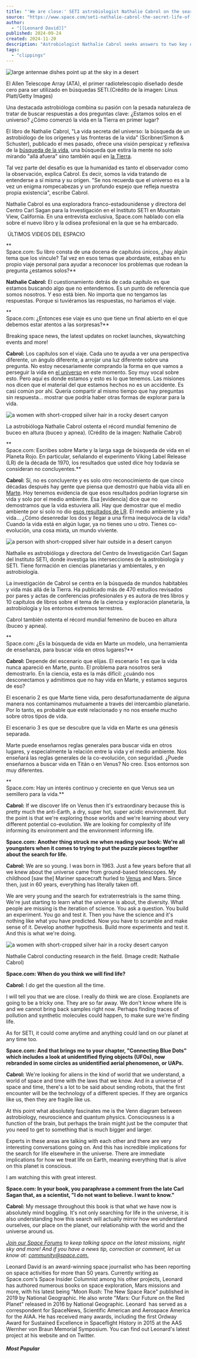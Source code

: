 ```yaml
---
title: "'We are close:' SETI astrobiologist Nathalie Cabrol on the search for life"
source: "https://www.space.com/seti-nathalie-cabrol-the-secret-life-of-the-universe"
author:
  - "[[Leonard David]]"
published: 2024-09-24
created: 2024-11-20
description: "Astrobiologist Nathalie Cabrol seeks answers to two key questions: Are we alone in the universe? How did life on Earth begin in the first place?"
tags:
  - "clippings"
---
```

![large antennae dishes point up at the sky in a desert](https://cdn.mos.cms.futurecdn.net/88eXt6HuWHscsZv3rHgmc-320-80.jpg)

  

  
El Allen Telescope Array (ATA), el primer radiotelescopio diseñado desde cero para ser utilizado en búsquedas SETI.(Crédito de la imagen: Linus Platt/Getty Images)

  
Una destacada astrobióloga combina su pasión con la pesada naturaleza de tratar de buscar respuestas a dos preguntas clave: ¿Estamos solos en el universo? ¿Cómo comenzó la vida en la Tierra en primer lugar?

  
El libro de Nathalie Cabrol, "La vida secreta del universo: la búsqueda de un astrobiólogo de los orígenes y las fronteras de la vida" (Scribner/Simon & Schuster), publicado el mes pasado, ofrece una visión perspicaz y reflexiva de la [búsqueda de la vida](https://www.space.com/33626-search-for-extraterrestrial-intelligence.html), una búsqueda que estira la mente no solo mirando "allá afuera" sino también aquí en [la Tierra](https://www.space.com/54-earth-history-composition-and-atmosphere.html).

  
Tal vez parte del desafío es que la humanidad es tanto el observador como la observación, explica Cabrol. Es decir, somos la vida tratando de entenderse a sí misma y su origen. "Se nos recuerda que el universo es a la vez un enigma rompecabezas y un profundo espejo que refleja nuestra propia existencia", escribe Cabrol.

  
Nathalie Cabrol es una exploradora franco-estadounidense y directora del Centro Carl Sagan para la Investigación en el Instituto SETI en Mountain View, California. En una entrevista exclusiva, Space.com hablado con ella sobre el nuevo libro y la odisea profesional en la que se ha embarcado.

 ÚLTIMOS VIDEOS DEL ESPACIO

**  
Space.com: Su libro consta de una docena de capítulos únicos, ¿hay algún tema que los vincule? Tal vez en esos temas que abordaste, estabas en tu propio viaje personal para ayudar a reconocer los problemas que rodean la pregunta ¿estamos solos?**

  
**Nathalie Cabrol:** El cuestionamiento detrás de cada capítulo es que estamos buscando algo que no entendemos. Es un punto de referencia que somos nosotros. Y eso está bien. No importa que no tengamos las respuestas. Porque si tuviéramos las respuestas, no haríamos el viaje.

**  
Space.com: ¿Entonces ese viaje es uno que tiene un final abierto en el que debemos estar atentos a las sorpresas?**

Breaking space news, the latest updates on rocket launches, skywatching events and more!

  
**Cabrol:** Los capítulos son el viaje. Cada uno te ayuda a ver una perspectiva diferente, un ángulo diferente, a arrojar una luz diferente sobre una pregunta. No estoy necesariamente comprando la forma en que vamos a perseguir la vida en [el universo](https://www.space.com/52-the-expanding-universe-from-the-big-bang-to-today.html) en este momento. Soy muy vocal sobre esto. Pero aquí es donde estamos y esto es lo que tenemos. Las misiones nos dicen que el material del que estamos hechos no es un accidente. Es casi común por ahí. Quería compartir al mismo tiempo que hay preguntas sin respuesta... mostrar que podría haber otras formas de explorar para la vida.

![a women with short-cropped silver hair in a rocky desert canyon](https://cdn.mos.cms.futurecdn.net/kW2wzA77LSBsjCrTrLdCCA-320-80.jpg)

La astrobióloga Nathalie Cabrol ostenta el récord mundial femenino de buceo en altura (buceo y apnea). (Crédito de la imagen: Nathalie Cabrol)

**  
Space.com: Escribes sobre Marte y la larga saga de búsqueda de vida en el Planeta Rojo. En particular, señalando el experimento Viking Label Release (LR) de la década de 1970, los resultados que usted dice hoy todavía se consideran no concluyentes.**

  
**Cabrol:** Sí, no es concluyente y es solo otro reconocimiento de que cinco décadas después hay gente que piensa que demostró que había vida allí en [Marte](https://www.space.com/47-mars-the-red-planet-fourth-planet-from-the-sun.html). Hoy tenemos evidencia de que esos resultados podrían lograrse sin vida y solo por el medio ambiente. Esa \[evidencia\] dice que no demostramos que la vida estuviera allí. Hay que demostrar que el medio ambiente por sí solo no dio [esos resultados de LR](https://www.space.com/3038-martian-life-evaded-detection-viking-landers.html). El medio ambiente y la vida... ¿Cómo desenredar los dos y llegar a una firma inequívoca de la vida? Cuando la vida está en algún lugar, ya no tienes uno u otro. Tienes co-evolución, una cosa mixta, un mundo viviente.

![a person with short-cropped silver hair outside in a desert canyon](https://vanilla.futurecdn.net/cyclingnews/media/img/missing-image.svg)

  
Nathalie es astrobióloga y directora del Centro de Investigación Carl Sagan del Instituto SETI, donde investiga las intersecciones de la astrobiología y SETI. Tiene formación en ciencias planetarias y ambientales, y en astrobiología.

  
La investigación de Cabrol se centra en la búsqueda de mundos habitables y vida más allá de la Tierra. Ha publicado más de 470 estudios revisados por pares y actas de conferencias profesionales y es autora de tres libros y 10 capítulos de libros sobre el tema de la ciencia y exploración planetaria, la astrobiología y los entornos extremos terrestres.

  
Cabrol también ostenta el récord mundial femenino de buceo en altura (buceo y apnea).

**  
Space.com: ¿Es la búsqueda de vida en Marte un modelo, una herramienta de enseñanza, para buscar vida en otros lugares?**

  
**Cabrol:** Depende del escenario que elijas. El escenario 1 es que la vida nunca apareció en Marte, punto. El problema para nosotros será demostrarlo. En la ciencia, esta es la más difícil: ¿cuándo nos desconectamos y admitimos que no hay vida en Marte, y estamos seguros de eso?

  
El escenario 2 es que Marte tiene vida, pero desafortunadamente de alguna manera nos contaminamos mutuamente a través del intercambio planetario. Por lo tanto, es probable que esté relacionado y no nos enseñe mucho sobre otros tipos de vida.

  
El escenario 3 es que se descubre que la vida en Marte es una génesis separada.

  
Marte puede enseñarnos reglas generales para buscar vida en otros lugares, y especialmente la relación entre la vida y el medio ambiente. Nos enseñará las reglas generales de la co-evolución, con seguridad. ¿Puede enseñarnos a buscar vida en Titán o en Venus? No creo. Esos entornos son muy diferentes.

**  
Space.com: Hay un interés continuo y creciente en que Venus sea un semillero para la vida.**

**Cabrol:** If we discover life on Venus then it's extraordinary because this is pretty much the anti-Earth, a dry, super hot, super acidic environment. But the point is that we're exploring those worlds and we're learning about very different potential co-evolution. We are looking for complexity of life informing its environment and the environment informing life.

**Space.com:** **Another thing struck me when reading your book: We're all youngsters when it comes to trying to put the puzzle pieces together about the search for life.**

**Cabrol:** We are so young. I was born in 1963. Just a few years before that all we knew about the universe came from ground-based telescopes. My childhood \[saw the\] Mariner spacecraft hurled to [Venus](https://www.space.com/44-venus-second-planet-from-the-sun-brightest-planet-in-solar-system.html) and Mars. Since then, just in 60 years, everything has literally taken off. 

We are very young and the search for extraterrestrials is the same thing. We're just starting to learn what the universe is about, the diversity. What people are missing is the iteration of science. You ask a question. You build an experiment. You go and test it. Then you have the science and it's nothing like what you have predicted. Now you have to scramble and make sense of it. Develop another hypothesis. Build more experiments and test it. And this is what we're doing.

![a women with short-cropped silver hair in a rocky desert canyon](https://cdn.mos.cms.futurecdn.net/R5oxPkRzpntu69xDmHERLA-320-80.jpg)

Nathalie Cabrol conducting research in the field. (Image credit: Nathalie Cabrol)

**Space.com: When do you think we will find life?**

**Cabrol:** I do get the question all the time. 

I will tell you that we are close. I really do think we are close. Exoplanets are going to be a tricky one. They are so far away. We don't know where life is and we cannot bring back samples right now. Perhaps finding traces of pollution and synthetic molecules could happen, to make sure we're finding life. 

As for SETI, it could come anytime and anything could land on our planet at any time too.

**Space.com: And that brings me to your chapter, "Connecting Blue Dots" which includes a look at unidentified flying objects (UFOs), now rebranded in some circles as unidentified aerial phenomenon, or UAPs.** 

**Cabrol:** We're looking for aliens in the kind of world that we understand, a world of space and time with the laws that we know. And in a universe of space and time, there's a lot to be said about sending robots, that the first encounter will be the technology of a different species. If they are organics like us, then they are fragile like us. 

At this point what absolutely fascinates me is the Venn diagram between astrobiology, neuroscience and quantum physics. Consciousness is a function of the brain, but perhaps the brain might just be the computer that you need to get to something that is much bigger and larger. 

Experts in these areas are talking with each other and there are very interesting conversations going on. And this has incredible implications for the search for life elsewhere in the universe. There are immediate implications for how we treat life on Earth, meaning everything that is alive on this planet is conscious. 

I am watching this with great interest.

**Space.com: In your book, you paraphrase a comment from the late Carl Sagan that, as a scientist, "I do not want to believe. I want to know."**

**Cabrol:** My message throughout this book is that what we have now is absolutely mind boggling. It's not only searching for life in the universe, it is also understanding how this search will actually mirror how we understand ourselves, our place on the planet, our relationship with the world and the universe around us. 

*[Join our Space Forums](https://forums.space.com/) to keep talking space on the latest missions, night sky and more! And if you have a news tip, correction or comment, let us know at: [community@space.com.](https://www.space.com/)*

Leonard David is an award-winning space journalist who has been reporting on space activities for more than 50 years. Currently writing as Space.com's Space Insider Columnist among his other projects, Leonard has authored numerous books on space exploration, Mars missions and more, with his latest being "Moon Rush: The New Space Race" published in 2019 by National Geographic. He also wrote "Mars: Our Future on the Red Planet" released in 2016 by National Geographic. Leonard  has served as a correspondent for SpaceNews, Scientific American and Aerospace America for the AIAA. He has received many awards, including the first Ordway Award for Sustained Excellence in Spaceflight History in 2015 at the AAS Wernher von Braun Memorial Symposium. You can find out Leonard's latest project at his website and on Twitter.

##### Most Popular